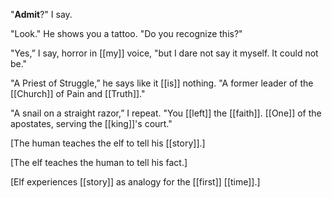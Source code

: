 "**Admit**?" I say.

"Look." He shows you a tattoo. "Do you recognize this?"

"Yes,” I say, horror in [[my]] voice, "but I dare not say it myself. It could not be."

"A Priest of Struggle,” he says like it [[is]] nothing. "A former leader of the [[Church]] of Pain and [[Truth]]."

"A snail on a straight razor,” I repeat. "You [[left]] the [[faith]]. [[One]] of the apostates, serving the [[king]]'s court." 




[The human teaches the elf to tell his [[story]].]

[The elf teaches the human to tell his fact.]

[Elf experiences [[story]] as analogy for the [[first]] [[time]].]